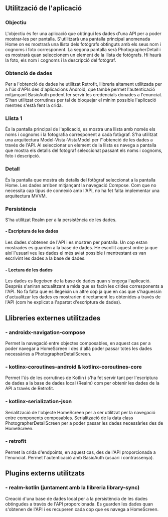 
## Utilització de l'aplicació

### Objectiu

L'objectiu és fer una aplicació que obtingui les dades d'una API per a poder mostrar-les per pantalla. S'utilitzarà una pantalla principal anomenada Home on es mostrarà una llista dels fotògrafs obtinguts amb els seus nom i cognoms i foto corresponent. La segona pantalla serà PhotographerDetail i es mostrarà quan seleccionem un element de la llista de fotògrafs. Hi haurà la foto, els nom i cognoms i la descripció del fotògraf.

### Obtenció de dades

Per a l'obtenció de dades he utilitzat Retrofit, llibreria altament utilitzada per a l'ús d'APIs des d'aplicacions Android, que també permet l'autenticació mitjançant BasicAuth podent fer servir les credencials donades a l'enunciat. S'han utilitzat corrutines per tal de bloquejar el mínim possible l'aplicació mentres s'està fent la crida.

### Llista 1
És la pantalla principal de l'aplicació, es mostra una llista amb només els noms i cognoms i la fotografia corresponent a cada fotògraf. S'ha utilitzat una arquitectura Model-Vista-VistaModel per l''obtenció de les dades a través de l'API. Al seleccionar un element de la llista es navega a pantalla que mostra els detalls del fotògraf seleccionat passant els noms i cognoms, foto i descripció.

### Detall
És la pantalla que mostra els detalls del fotògraf seleccionat a la pantalla Home. Les dades arriben mitjançant la navegació Compose. Com que no necessita cap tipus de connexió amb l'API, no ha fet falta implementar una arquitectura MVVM.

### Persistència
S'ha utilitzat Realm per a la persistència de les dades.
#### - Escriptura de les dades
Les dades s'obtenen de l'API i es mostren per pantalla. Un cop estan mostrades es guarden a la base de dades. He escollit aquest ordre ja que així l'usuari veu les dades el més aviat possible i mentrestant es van escrivint les dades a la base de dades.
#### - Lectura de les dades
Les dades es llegeixen de la base de dades quan s'engega l'aplicació. Després s'aniran actualitzant a mida que es facin les crides corresponents a l'API. No fa falta que es llegeixin un altre cop ja que en cas que s'haguessin d'actualitzar les dades es mostrarien directament les obtenides a través de l'API (com he explicat a l'apartat d'escriptura de dades).

## Llibreries externes utilitzades

### - androidx-navigation-compose

Permet la navegació entre objectes composables, en aquest cas per a poder navegar a HomeScreen i des d'allà poder passar totes les dades necessàries a PhotographerDetailScreen.

### - kotlinx-coroutines-android & kotlinx-coroutines-core

Permet l'ús de les corrutines de Kotlin i s'ha fet servir tant per l'escriptura de dades a la base de dades local (Realm) com per obtenir les dades de la API a través de Retrofit.

### - kotlinx-serialization-json

Serialització de l'objecte HomeScreen per a ser utilitzat per la navegació entre components composables.
Serialització de la data class PhotographerDetailScreen per a poder passar les dades necessàries des de HomeScreen.

### - retrofit

Permet la crida d'endpoints, en aquest cas, des de l'API proporcionada a l'enunciat. Permet l'autenticació amb BasicAuth (usuari i contrassenya).

## Plugins externs utilitzats

### - realm-kotlin (juntament amb la llibreria library-sync)

Creació d'una base de dades local per a la persistència de les dades obtingudes a través de l'API proporcionada. Es guarden les dades quan s'obtenen de l'API i es recuperen cada cop que es navega a HomeScreen.